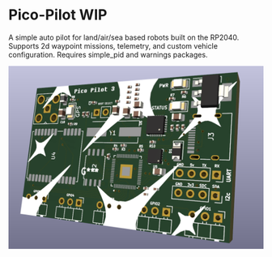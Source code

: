 # Pico-Pilot WIP
A simple auto pilot for land/air/sea based robots built on the RP2040. Supports 2d waypoint missions, telemetry, and custom vehicle configuration. 
Requires simple_pid and warnings packages. 

![](/images/Pico3.PNG "PicoPilot v3")
